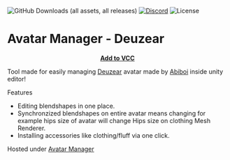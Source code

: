 ![GitHub Downloads (all assets, all releases)](https://img.shields.io/github/downloads/Killers0992/AvatarManager-Deuzear/total?label=Downloads&labelColor=2e343e&color=00FFFF&style=for-the-badge)
[![Discord](https://img.shields.io/discord/1216429195232673964?label=Discord&labelColor=2e343e&color=00FFFF&style=for-the-badge)](https://discord.gg/czQCAsDMHa)
![License](https://img.shields.io/github/license/Ileriayo/markdown-badges?style=for-the-badge&labelColor=2e343e&color=00FFFF&)
# Avatar Manager - Deuzear

<p align="center">
<b><a href="avatarmanager.killers.dev/install">Add to VCC</a></b>
</p>


Tool made for easily managing [Deuzear](https://abiboi.gumroad.com/l/Deuzear) avatar made by [Abiboi](https://abiboi.gumroad.com/) inside unity editor!

Features
 - Editing blendshapes in one place. 
 - Synchronzized blendshapes on entire avatar means changing for example hips size of avatar will change Hips size on clothing Mesh Renderer.
 - Installing accessories like clothing/fluff via one click.

Hosted under [Avatar Manager](https://github.com/Killers0992/AvatarManager)
